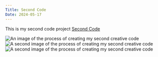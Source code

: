 ```yaml
---
Title: Second Code 
Date: 2024-05-17
---
```


This is my second code project 
[Second Code](/creativeCoding/imageArt/index.html)

![An image of the process of creating my second creative code](/creativeCoding/imagess/secondone.png)
![A second image of the process of creating my second creative code](/creativeCoding/imagess/secondtwo.png)
![A second image of the process of creating my second creative code](/creativeCoding/imagess/secondtwo2.png)
